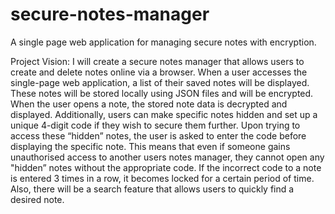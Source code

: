 # secure-notes-manager
A single page web application for managing secure notes with encryption.

Project Vision:
I will create a secure notes manager that allows users to create and delete notes online via a browser. 
When a user accesses the single-page web application, a list of their saved notes will be displayed. 
These notes will be stored locally using JSON files and will be encrypted. 
When the user opens a note, the stored note data is decrypted and displayed. 
Additionally, users can make specific notes hidden and set up a unique 4-digit code if they wish to secure them further. 
Upon trying to access these “hidden” notes, the user is asked to enter the code before displaying the specific note. 
This means that even if someone gains unauthorised access to another users notes manager, they cannot open any "hidden” notes without the appropriate code. 
If the incorrect code to a note is entered 3 times in a row, it becomes locked for a certain period of time. 
Also, there will be a search feature that allows users to quickly find a desired note. 
